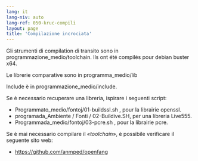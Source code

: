 ```yaml
---
lang: it
lang-niv: auto
lang-ref: 050-kruc-compili
layout: page
title: 'Compilazione incrociata'
---
```



Gli strumenti di compilation di transito sono in programmazione_medio/toolchain.
Ils ont été compilés pour debian buster x64.



Le librerie comparative sono in programma_medio/lib



Include è in programmazione_medio/include.



Se è necessario recuperare una libreria, ispirare i seguenti script:
* Programmato_medio/fontoj/01-buildssl.sh , pour la librairie openssl.
* programada_Ambiente / Fonti / 02-Buildive.SH, per una libreria Live555.
* Programmada_medio/fontoj/03-pcre.sh , pour la librairie pcre.




Se è mai necessario compilare il _«toolchain»_, è possibile verificare il seguente sito web:
 * https://github.com/anmped/openfang


